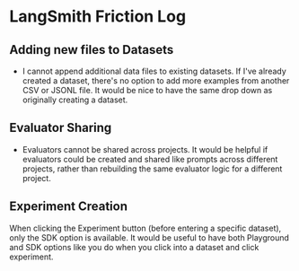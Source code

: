 # LangSmith Friction Log

## Adding new files to Datasets

- I cannot append additional data files to existing datasets. If I've already created a dataset, there's no option to add more examples from another CSV or JSONL file. It would be nice to have the same drop down as originally creating a dataset.

## Evaluator Sharing

- Evaluators cannot be shared across projects. It would be helpful if evaluators could be created and shared like prompts across different projects, rather than rebuilding the same evaluator logic for a different project.

## Experiment Creation

When clicking the Experiment button (before entering a specific dataset), only the SDK option is available. It would be useful to have both Playground and SDK options like you do when you click into a dataset and click experiment.
